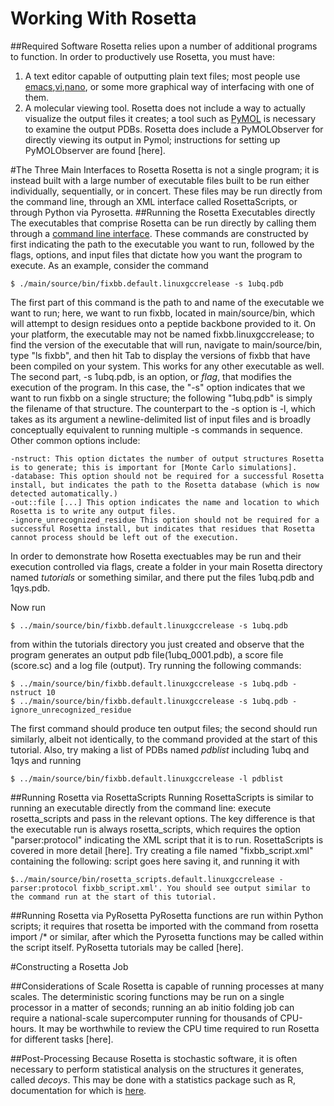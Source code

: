 # Working With Rosetta
##Required Software
Rosetta relies upon a number of additional programs to function. In order to productively use Rosetta, you must have:

1. A text editor capable of outputting plain text files; most people use [emacs](https://www.gnu.org/software/emacs/manual/html_node/emacs/index.html),[vi](https://www.washington.edu/computing/unix/vi.html),[nano](https://www.nano-editor.org/dist/v2.0/nano.html), or some more graphical way of interfacing with one of them.
2. A molecular viewing tool. Rosetta does not include a way to actually visualize the output files it creates; a tool such as [PyMOL](https://www.pymol.org/) is necessary to examine the output PDBs. Rosetta does include a PyMOLObserver for directly viewing its output in Pymol; instructions for setting up PyMOLObserver are found [here].

#The Three Main Interfaces to Rosetta
Rosetta is not a single program; it is instead built with a large number of executable files built to be run either individually, sequentially, or in concert. These files may be run directly from the command line, through an XML interface called RosettaScripts, or through Python via Pyrosetta.
##Running the Rosetta Executables directly
The executables that comprise Rosetta can be run directly by calling them through a [command line interface](https://bash.cyberciti.biz/guide/Main_Page). These commands are constructed by first indicating the path to the executable you want to run, followed by the flags, options, and input files that dictate how you want the program to execute. 
As an example, consider the command 

	$ ./main/source/bin/fixbb.default.linuxgccrelease -s 1ubq.pdb

The first part of this command is the path to and name of the executable we want to run; here, we want to run fixbb, located in main/source/bin, which will attempt to design residues onto a peptide backbone provided to it. On your platform, the executable may not be named fixbb.linuxgccrelease; to find the version of the executable that will run, navigate to main/source/bin, type "ls fixbb", and then hit Tab to display the versions of fixbb that have been compiled on your system. This works for any other executable as well.
The second part, -s 1ubq.pdb, is an option, or *flag*, that modifies the execution of the program. In this case, the "-s" option indicates that we want to run fixbb on a single structure; the following "1ubq.pdb" is simply the filename of that structure. The counterpart to the -s option is -l, which takes as its argument a newline-delimited list of input files and is broadly conceptually equivalent to running multiple -s commands in sequence. Other common options include:

	-nstruct: This option dictates the number of output structures Rosetta is to generate; this is important for [Monte Carlo simulations].
	-database: This option should not be required for a successful Rosetta install, but indicates the path to the Rosetta database (which is now detected automatically.)
	-out::file [...] This option indicates the name and location to which Rosetta is to write any output files.
	-ignore_unrecognized_residue This option should not be required for a successful Rosetta install, but indicates that residues that Rosetta cannot process should be left out of the execution.

In order to demonstrate how Rosetta exectuables may be run and their execution controlled via flags, create a folder in your main Rosetta directory named *tutorials* or something similar, and there put the files 1ubq.pdb and 1qys.pdb. 

Now run 

	$ ../main/source/bin/fixbb.default.linuxgccrelease -s 1ubq.pdb

from within the tutorials directory you just created and observe that the program generates an output pdb file(1ubq_0001.pdb), a score file (score.sc) and a log file (output).
Try running the following commands:

	$ ../main/source/bin/fixbb.default.linuxgccrelease -s 1ubq.pdb -nstruct 10
	$ ../main/source/bin/fixbb.default.linuxgccrelease -s 1ubq.pdb -ignore_unrecognized_residue

The first command should produce ten output files; the second should run similarly, albeit not identically, to the command provided at the start of this tutorial.
Also, try making a list of PDBs named *pdblist* including 1ubq and 1qys and running

	$ ../main/source/bin/fixbb.default.linuxgccrelease -l pdblist

##Running Rosetta via RosettaScripts
Running RosettaScripts is similar to running an executable directly from the command line: execute rosetta_scripts and pass in the relevant options. The key difference is that the executable run is always rosetta_scripts, which requires the option "parser:protocol" indicating the XML script that it is to run. RosettaScripts is covered in more detail [here]. Try creating a file named "fixbb_script.xml" containing the following:
	<ROSETTASCRIPTS>
	script goes here
	</ROSETTASCRIPTS>
saving it, and running it with 

	$../main/source/bin/rosetta_scripts.default.linuxgccrelease -parser:protocol fixbb_script.xml'. You should see output similar to the command run at the start of this tutorial.

##Running Rosetta via PyRosetta
PyRosetta functions are run within Python scripts; it requires that rosetta be imported with the command
	from rosetta import /*
or similar, after which the Pyrosetta functions may be called within the script itself. PyRosetta tutorials may be called [here].

#Constructing a Rosetta Job

##Considerations of Scale
Rosetta is capable of running processes at many scales. The deterministic scoring functions may be run on a single processor in a matter of seconds; running an ab initio folding job can require a national-scale supercomputer running for thousands of CPU-hours. It may be worthwhile to review the CPU time required to run Rosetta for different tasks [here].

##Post-Processing
Because Rosetta is stochastic software, it is often necessary to perform statistical analysis on the structures it generates, called *decoys*. This may be done with a statistics package such as R, documentation for which is [here](https://cran.r-project.org/doc/manuals/r-release/R-intro.pdf).

